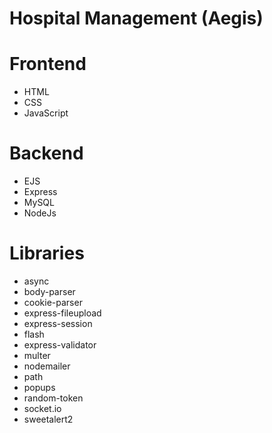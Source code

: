 # Hospital Management (Aegis)

# Frontend
- HTML
- CSS
- JavaScript

# Backend
- EJS
- Express
- MySQL
- NodeJs

# Libraries
- async
- body-parser
- cookie-parser
- express-fileupload
- express-session
- flash
- express-validator
- multer
- nodemailer
- path
- popups
- random-token
- socket.io
- sweetalert2